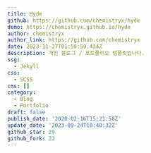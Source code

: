 ```yaml
---
title: Hyde
github: https://github.com/chemistryx/hyde
demo: https://chemistryx.github.io/hyde
author: chemistryx
author_link: https://github.com/chemistryx
date: 2023-11-27T01:59:59.434Z
description: 개인 블로그 / 포트폴리오 템플릿입니다.
ssg:
  - Jekyll
css:
  - SCSS
cms: []
category:
  - Blog
  - Portfolio
draft: false
publish_date: '2020-02-16T15:21:58Z'
update_date: '2023-09-24T10:40:32Z'
github_star: 29
github_fork: 22
---
```

